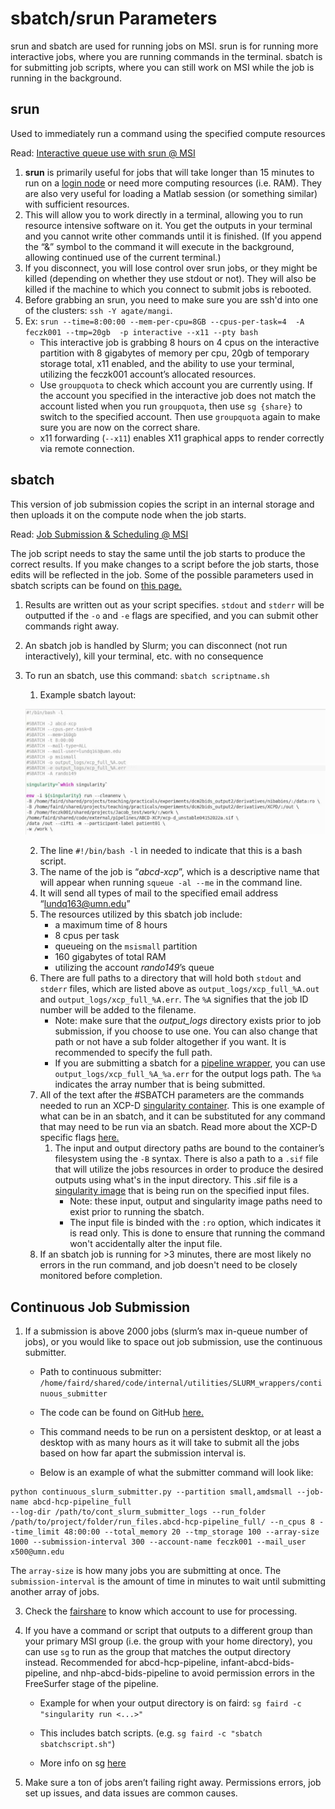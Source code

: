 # sbatch/srun Parameters 

srun and sbatch are used for running jobs on MSI. srun is for running more interactive jobs, where you are running commands in the terminal. sbatch is for submitting job scripts, where you can still work on MSI while the job is running in the background. 

## srun

Used to immediately run a command using the specified compute resources

Read: [Interactive queue use with srun @ MSI](https://www.msi.umn.edu/content/interactive-queue-use-srun)

1. **srun** is primarily useful for jobs that will take longer than 15 minutes to run on a [login node](partitions.md#nodes) or need more computing resources (i.e. RAM). They are also very useful for loading a Matlab session (or something similar) with sufficient resources. 
2. This will allow you to work directly in a terminal, allowing you to run resource intensive software on it. You get the outputs in your terminal and you cannot write other commands until it is finished. (If you append the “&” symbol to the command it will execute in the background, allowing continued use of the current terminal.)
3. If you disconnect, you will lose control over srun jobs, or they might be killed (depending on whether they use stdout or not). They will also be killed if the machine to which you connect to submit jobs is rebooted.  
4. Before grabbing an srun, you need to make sure you are ssh'd into one of the clusters: `ssh -Y agate/mangi`.
5. Ex: `srun --time=8:00:00 --mem-per-cpu=8GB --cpus-per-task=4  -A feczk001 --tmp=20gb  -p interactive --x11 --pty bash`
    * This interactive job is grabbing 8 hours on 4 cpus on the interactive partition with 8 gigabytes of memory per cpu, 20gb of temporary storage total, x11 enabled, and the ability to use your terminal, utilizing the feczk001 account’s allocated resources.
    * Use `groupquota` to check which account you are currently using. If the account you specified in the interactive job does not match the account listed when you run `groupquota`, then use `sg {share}` to switch to the specified account. Then use `groupquota` again to make sure you are now on the correct share.
    * x11 forwarding (`--x11`) enables X11 graphical apps to render correctly via remote connection.

## sbatch

This version of job submission copies the script in an internal storage and then uploads it on the compute node when the job starts.

Read: [Job Submission & Scheduling @ MSI](https://www.msi.umn.edu/content/job-submission-and-scheduling-slurm)

The job script needs to stay the same until the job starts to produce the correct results. If you make changes to a script before the job starts, those edits will be reflected in the job. Some of the possible parameters used in sbatch scripts can be found on [this page.](slurm.md#job-parameters)

1. Results are written out as your script specifies. `stdout` and `stderr` will be outputted if the `-o` and `-e` flags are specified, and you can submit other commands right away.
2. An sbatch job is handled by Slurm; you can disconnect (not run interactively), kill your terminal, etc. with no consequence
3. To run an sbatch, use this command: `sbatch scriptname.sh`

    1. Example sbatch layout: 

    ![singularity_example](img/singularity_image.png)

    2. The line `#!/bin/bash -l` in needed to indicate that this is a bash script.
    3. The name of the job is “_abcd-xcp_”, which is a descriptive name that will appear when running `squeue -al --me` in the command line. 
    4. It will send all types of mail to the specified email address “lundq163@umn.edu”
    5. The resources utilized by this sbatch job include:
        * a maximum time of 8 hours 
        * 8 cpus per task 
        * queueing on the `msismall` partition 
        * 160 gigabytes of total RAM 
        * utilizing the account _rando149_’s queue
    6. There are full paths to a directory that will hold both `stdout` and `stderr` files, which are listed above as `output_logs/xcp_full_%A.out` and `output_logs/xcp_full_%A.err`. The `%A` signifies that the job ID number will be added to the filename.
        * Note: make sure that the _output_logs_ directory exists prior to job submission, if you choose to use one. You can also change that path or not have a sub folder altogether if you want. It is recommended to specify the full path.
        * If you are submitting a sbatch for a [pipeline wrapper](wrappers.md), you can use `output_logs/xcp_full_%A_%a.err` for the output logs path. The `%a` indicates the array number that is being submitted.
    7. All of the text after the #SBATCH parameters are the commands needed to run an XCP-D [singularity container](containers.md). This is one example of what can be in an sbatch, and it can be substituted for any command that may need to be run via an sbatch. Read more about the XCP-D specific flags [here.](https://xcp-d.readthedocs.io/en/latest/usage.html)
        1. The input and output directory paths are bound to the container’s filesystem using the `-B` syntax. There is also a path to a `.sif` file that will utilize the jobs resources in order to produce the desired outputs using what's in the input directory. This .sif file is a [singularity image](containers.md) that is being run on the specified input files.   
            * Note: these input, output and singularity image paths need to exist prior to running the sbatch. 
            * The input file is binded with the `:ro` option, which indicates it is read only. This is done to ensure that running the command won't accidentally alter the input file. 
    8. If an sbatch job is running for >3 minutes, there are most likely no errors in the run command, and job doesn't need to be closely monitored before completion.

## Continuous Job Submission
 
1. If a submission is above 2000 jobs (slurm’s max in-queue number of jobs), or you would like to space out job submission, use the continuous submitter.

    * Path to continuous submitter: `/home/faird/shared/code/internal/utilities/SLURM_wrappers/continuous_submitter`

    * The code can be found on GitHub [here.](https://github.com/DCAN-Labs/SLURM_wrappers/tree/main/continuous_submitter)

    * This command needs to be run on a persistent desktop, or at least a desktop with as many hours as it will take to submit all the jobs based on how far apart the submission interval is. 

    * Below is an example of what the submitter command will look like:

```
python continuous_slurm_submitter.py --partition small,amdsmall --job-name abcd-hcp-pipeline_full 
--log-dir /path/to/cont_slurm_submitter_logs --run_folder /path/to/project/folder/run_files.abcd-hcp-pipeline_full/ --n_cpus 8 --time_limit 48:00:00 --total_memory 20 --tmp_storage 100 --array-size 1000 --submission-interval 300 --account-name feczk001 --mail_user x500@umn.edu
```

The `array-size` is how many jobs you are submitting at once. The `submission-interval` is the amount of time in minutes to wait until submitting another array of jobs. 

3. Check the [fairshare](fairshare.md) to know which account to use for processing.
4. If you have a command or script that outputs to a different group than your primary MSI group (i.e. the group with your home directory), you can use `sg` to run as the group that matches the output directory instead. Recommended for abcd-hcp-pipeline, infant-abcd-bids-pipeline, and nhp-abcd-bids-pipeline to avoid permission errors in the FreeSurfer stage of the pipeline.

    * Example for when your output directory is on faird: `sg faird -c "singularity run <...>"`

    * This includes batch scripts. (e.g. `sg faird -c "sbatch sbatchscript.sh"`)

    * More info on sg [here](https://linux.die.net/man/1/sg)

5. Make sure a ton of jobs aren’t failing right away. Permissions errors, job set up issues, and data issues are common causes.
